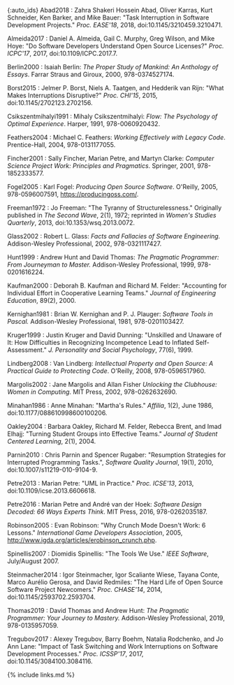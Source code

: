 ---
---

<div class="bibliography" markdown="1">

{:auto_ids}
Abad2018
:   Zahra Shakeri Hossein Abad, Oliver Karras, Kurt Schneider, Ken Barker, and Mike Bauer:
    "Task Interruption in Software Development Projects."
    *Proc. EASE'18*, 2018, doi:10.1145/3210459.3210471.

Almeida2017
:   Daniel A. Almeida, Gail C. Murphy, Greg Wilson, and Mike Hoye:
    "Do Software Developers Understand Open Source Licenses?"
    *Proc. ICPC'17*, 2017, doi:10.1109/ICPC.2017.7.

Berlin2000
:   Isaiah Berlin:
    *The Proper Study of Mankind: An Anthology of Essays*.
    Farrar Straus and Giroux, 2000, 978-0374527174.

Borst2015
:   Jelmer P. Borst, Niels A. Taatgen, and Hedderik van Rijn:
    "What Makes Interruptions Disruptive?"
    *Proc. CHI'15*, 2015, doi:10.1145/2702123.2702156.

Csikszentmihalyi1991
:   Mihaly Csikszentmihalyi:
    *Flow: The Psychology of Optimal Experience*.
    Harper, 1991, 978-0060920432.

Feathers2004
:   Michael C. Feathers:
    *Working Effectively with Legacy Code*.
    Prentice-Hall, 2004, 978-0131177055.

Fincher2001
:   Sally Fincher, Marian Petre, and Martyn Clarke:
    *Computer Science Project Work: Principles and Pragmatics*.
    Springer, 2001, 978-1852333577.

Fogel2005
:   Karl Fogel:
    *Producing Open Source Software*.
    O'Reilly, 2005, 978-0596007591, <https://producingoss.com/>.

Freeman1972
:   Jo Freeman:
    "The Tyranny of Structurelessness."
    Originally published in *The Second Wave*, 2(1), 1972;
    reprinted in *Women's Studies Quarterly*, 2013, doi:10.1353/wsq.2013.0072.

Glass2002
:   Robert L. Glass:
    *Facts and Fallacies of Software Engineering.*
    Addison-Wesley Professional, 2002, 978-0321117427.

Hunt1999
:   Andrew Hunt and David Thomas:
    *The Pragmatic Programmer: From Journeyman to Master.*
    Addison-Wesley Professional, 1999, 978-0201616224.

Kaufman2000
:   Deborah B. Kaufman and Richard M. Felder:
    "Accounting for Individual Effort in Cooperative Learning Teams."
    *Journal of Engineering Education*, 89(2), 2000.

Kernighan1981
:   Brian W. Kernighan and P. J. Plauger:
    *Software Tools in Pascal.*
    Addison-Wesley Professional, 1981, 978-0201103427.

Kruger1999
:   Justin Kruger and David Dunning:
    "Unskilled and Unaware of It: How Difficulties in Recognizing Incompetence Lead to Inflated Self-Assessment."
    *J. Personality and Social Psychology*, 77(6), 1999.

Lindberg2008
:   Van Lindberg: *Intellectual Property and Open Source: A Practical Guide to Protecting Code*.
    O'Reilly, 2008, 978-0596517960.

Margolis2002
:   Jane Margolis and Allan Fisher
    *Unlocking the Clubhouse: Women in Computing*.
    MIT Press, 2002, 978-0262632690.

Minahan1986
:   Anne Minahan: "Martha's Rules."
    *Affilia*, 1(2), June 1986, doi:10.1177/088610998600100206.

Oakley2004
:   Barbara Oakley, Richard M. Felder, Rebecca Brent, and Imad Elhajj:
    "Turning Student Groups into Effective Teams."
    *Journal of Student Centered Learning*, 2(1), 2004.

Parnin2010
:   Chris Parnin and Spencer Rugaber:
    "Resumption Strategies for Interrupted Programming Tasks.",
    *Software Quality Journal*, 19(1), 2010, doi:10.1007/s11219-010-9104-9.

Petre2013
:   Marian Petre:
    "UML in Practice."
    *Proc. ICSE'13*, 2013, doi:10.1109/icse.2013.6606618.

Petre2016
:   Marian Petre and André van der Hoek:
    *Software Design Decoded: 66 Ways Experts Think*.
    MIT Press, 2016, 978-0262035187.

Robinson2005
:   Evan Robinson:
    "Why Crunch Mode Doesn't Work: 6 Lessons."
    *International Game Developers Association*, 2005,
    <http://www.igda.org/articles/erobinson_crunch.php>.

Spinellis2007
:   Diomidis Spinellis:
    "The Tools We Use."
    *IEEE Software*, July/August 2007.

Steinmacher2014
:   Igor Steinmacher, Igor Scaliante Wiese, Tayana Conte, Marco Aurélio Gerosa, and David Redmiles:
    "The Hard Life of Open Source Software Project Newcomers."
    *Proc. CHASE'14*, 2014, doi:10.1145/2593702.2593704.

Thomas2019
:   David Thomas and Andrew Hunt:
    *The Pragmatic Programmer: Your Journey to Mastery.*
    Addison-Wesley Professional, 2019, 978-0135957059.

Tregubov2017
:   Alexey Tregubov, Barry Boehm, Natalia Rodchenko, and Jo Ann Lane:
    "Impact of Task Switching and Work Interruptions on Software Development Processes."
    *Proc. ICSSP'17*, 2017, doi:10.1145/3084100.3084116.

</div>

{% include links.md %}
